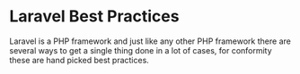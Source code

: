 # Laravel Best Practices
Laravel is a PHP framework and just like any other PHP framework there are several ways to get a single thing done in a lot of cases, for conformity these are hand picked best practices.

